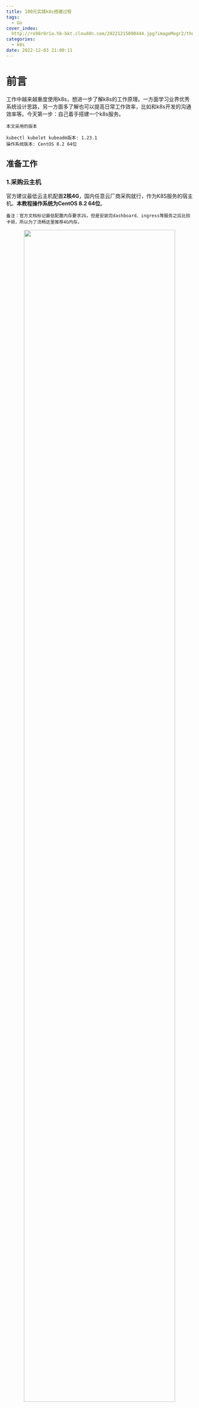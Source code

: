 ```yaml
---
title: 100元实践k8s搭建过程
tags:
  - Go
cover_index:
  http://ro98r0r1a.hb-bkt.clouddn.com/20221215090444.jpg?imageMogr2/thumbnail/640x480!/format/webp/blur/1x0/quality/75|imageslim
categories:
  - k8s
date: 2022-12-03 21:00:11
---
```



# 前言

工作中越来越重度使用k8s，想进一步了解k8s的工作原理。一方面学习业界优秀系统设计思路，另一方面多了解也可以提高日常工作效率，比如和k8s开发的沟通效率等。今天第一步：自己着手搭建一个k8s服务。

```
本文采用的版本

kubectl kubelet kubeadm版本: 1.23.1
操作系统版本: CentOS 8.2 64位
```

## 准备工作

### 1.采购云主机

官方建议最低云主机配置**2核4G**，国内任意云厂商采购就行，作为K8S服务的宿主机。**本教程操作系统为CentOS 8.2 64位**。

```备注：官方文档标记最低配置内存要求2G，但是安装完dashboard、ingress等服务之后比较卡顿，所以为了流畅这里推荐4G内存。```

<p align="center">
  <img src="http://ro98r0r1a.hb-bkt.clouddn.com/20221207092204.png" style="width:90%">
</p>

### 2.放开端口

外网放开`30000`端口，后续浏览器登陆k8s dashboard看板使用。并检查ssh服务端口22是否正常开启。

<p align="center">
  <img src="http://ro98r0r1a.hb-bkt.clouddn.com/20221207091445.png" style="width:90%">
</p>

使用ssh登陆云主机，开始配置。

### 3.安装工具

安装常用工具：

```
yum install -y yum-utils device-mapper-persistent-data lvm2 iproute-tc
```

### 4.添加阿里源

国内存在墙的问题，添加阿里源加速：

```
yum-config-manager --add-repo https://mirrors.aliyun.com/docker-ce/linux/centos/docker-ce.repo
```

## 开始安装

### 1.安装社区版本docker

安装：
```
yum -y install docker-ce
```

enable：
```
systemctl enable docker
```

查看docker版本`docker version`：
<p align="center">
  <img src="http://ro98r0r1a.hb-bkt.clouddn.com/20221211200219.png" style="width:60%">
</p>

### 2.安装 kubectl kubelet kubeadm 

#### 2.1添加阿里源

```
cat <<EOF > /etc/yum.repos.d/kubernetes.repo
[kubernetes]
name=Kubernetes
baseurl=https://mirrors.aliyun.com/kubernetes/yum/repos/kubernetes-el7-x86_64/
enabled=1
gpgcheck=1
repo_gpgcheck=1
gpgkey=https://mirrors.aliyun.com/kubernetes/yum/doc/yum-key.gpg https://mirrors.aliyun.com/kubernetes/yum/doc/rpm-package-key.gpg
EOF
```

> 注意点：v1.24版本后kubernetes放弃docker，安装过程存在一些问题，**这里我们指定1.23.1版本安装**。

#### 2.2安装 1.23.1版本 kubectl kubelet kubeadm：
```
yum install -y kubectl-1.23.1 kubelet-1.23.1 kubeadm-1.23.1
```

启动kubelet：
```
systemctl enable kubelet
```

查看kubectl版本：
<p align="center">
  <img src="http://ro98r0r1a.hb-bkt.clouddn.com/20221211202333.png" style="width:90%">
</p>

#### 2.3修改`cgroupdriver`

执行如下命令：
```
cat <<EOF > /etc/docker/daemon.json
{
  "exec-opts": ["native.cgroupdriver=systemd"]
}
EOF
```

重启服务：
```
systemctl daemon-reload
systemctl restart docker
systemctl restart kubelet
```

#### 2.4替换镜像源

由于这里我们使用的是国内的云厂商，访问海外`k8s.gcr.io`拉取镜像存在墙的问题，所以下面我们就替换成`registry.cn-hangzhou.aliyuncs.com/google_containers`的地址，具体操作如下：

删除旧配置文件：
```
rm -f /etc/containerd/config.toml
```

生产默认配置文件：
```
containerd config default > /etc/containerd/config.toml
```

替换镜像地址：
```
sed -i 's/k8s.gcr.io/registry.cn-hangzhou.aliyuncs.com\/google_containers/' /etc/containerd/config.toml
```

重启`containerd`：
```
systemctl restart containerd
```

#### 2.4初始化k8s master节点

初始化命令：
```
kubeadm init --kubernetes-version=1.23.1  \
--apiserver-advertise-address=<你的云主机内网IP>   \
--image-repository registry.aliyuncs.com/google_containers  \
--service-cidr=10.10.0.0/16 --pod-network-cidr=10.122.0.0/16
```

通常会卡在这一步，如果大家按照本文的版本，理论不会报错，如果报错需要逐个搜索解决了。
<p align="center">
  <img src="http://ro98r0r1a.hb-bkt.clouddn.com/20221211205050.png" style="width:60%">
</p>

如果初始化失败，执行如下命令后再重新初始化：
```
kubeadm reset -f
```

初始化成功之后得到如下命令，加入新的node节点使用(本次不使用)：
```
kubeadm join <你的云主机内网IP>:6443 --token 78376v.rznvls130w3sgwb7 \
	--discovery-token-ca-cert-hash sha256:add03fb7de52ad73fd96626fa9d9f0d639186524ba34d24742c15fce8093b8c5
```

配置`kubectl`：
```
mkdir -p $HOME/.kube

cp -i /etc/kubernetes/admin.conf $HOME/.kube/config

chown $(id -u):$(id -g) $HOME/.kube/config
```

查看k8s服务启动状态：

```
kubectl get pod --all-namespaces
```

<p align="center">
  <img src="http://ro98r0r1a.hb-bkt.clouddn.com/20221211210014.png" style="width:90%">
</p>


### 3.安装calico网络

```
kubectl apply -f https://docs.projectcalico.org/manifests/calico.yaml
```

安装完毕后，查看calico服务启动状态：

```
kubectl get pod --all-namespaces
```

<p align="center">
  <img src="http://ro98r0r1a.hb-bkt.clouddn.com/20221211211436.png" style="width:90%">
</p>


### 4.安装kubernates-dashboard

#### 4.1 下载配置文件

```
wget https://raw.githubusercontent.com/kubernetes/dashboard/v2.0.0-rc7/aio/deploy/recommended.yaml
```

#### 4.2 添加nodeport

配置nodeport，外网访问dashboard：

<p align="center">
  <img src="http://ro98r0r1a.hb-bkt.clouddn.com/20221211212325.png" style="width:50%">
</p>

#### 4.3 创建dashboard服务

创建：
```
kubectl apply -f recommended.yaml
```

查看kubernetes-dashboard启动状态：
```
kubectl get pod -n kubernetes-dashboard
```

<p align="center">
  <img src="http://ro98r0r1a.hb-bkt.clouddn.com/20221211212432.png" style="width:90%">
</p>

#### 4.4 外网访问dashboard

浏览器打开dashboard，地址：<你的外网IP:30000>

<p align="center">
  <img src="http://ro98r0r1a.hb-bkt.clouddn.com/20221208084417.png" style="width:90%">
</p>

如上图所示，因为https的问题，浏览器会提示「您的连接不是私密连接」。推荐使用chrome浏览器，并在当前页面上任意位置点击，然后键盘输入「thisisunsafe」再点击回车健即可。

<p align="center">
  <img src="http://ro98r0r1a.hb-bkt.clouddn.com/20221208085817.png" style="width:90%">
</p>

#### 4.5 获取token

创建用户。`dashboard-adminuser.yaml`配置文件示例，执行如下命令直接创建，参考官方教程创建示例用户 `https://github.com/kubernetes/dashboard/blob/master/docs/user/access-control/creating-sample-user.md`：

创建配置文件：
```
cat <<EOF > dashboard-adminuser.yaml
apiVersion: v1
kind: ServiceAccount
metadata:
  name: admin-user
  namespace: kubernetes-dashboard
---
apiVersion: rbac.authorization.k8s.io/v1
kind: ClusterRoleBinding
metadata:
  name: admin-user
roleRef:
  apiGroup: rbac.authorization.k8s.io
  kind: ClusterRole
  name: cluster-admin
subjects:
- kind: ServiceAccount
  name: admin-user
  namespace: kubernetes-dashboard
EOF
```


创建用户：
```
kubectl apply -f dashboard-adminuser.yaml
```

创建成功之后提示：
```
serviceaccount/admin-user created
clusterrolebinding.rbac.authorization.k8s.io/admin-user created
```

执行如下命令获取token:

```
kubectl -n kubernetes-dashboard get secret $(kubectl -n kubernetes-dashboard get sa/admin-user -o jsonpath="{.secrets[0].name}") -o go-template="{{.data.token | base64decode}}"
```

<p align="center">
  <img src="http://ro98r0r1a.hb-bkt.clouddn.com/20221213093543.png" style="width:90%">
</p>

#### 4.6 复制token登陆dashboard

<p align="center">
  <img src="http://ro98r0r1a.hb-bkt.clouddn.com/20221208091332.png" style="width:90%">
</p>

到这里我们已经可以正常创建pod了，但是外网还不能直接访问到pod，虽然可以采用dashboard的`nodeport`的方案，但是`nodeport`只支持暴露30000-32767的端口，不适用于生产环境，接着我们就通过另一种方式`ingress`来对外暴露pod。

### 5. 安装ingress

#### 5.1 下载官方配置文件，这里使用的v1.3.1版本：

```
wget https://raw.githubusercontent.com/kubernetes/ingress-nginx/controller-v1.3.1/deploy/static/provider/cloud/deploy.yaml
```

#### 5.2 同样由于墙的问题，我们把配置文件中的镜像源换成阿里源：

替换`nginx-ingress-controller`镜像源：
```
sed -i 's/registry.k8s.io\/ingress-nginx\/controller:v1.3.1@sha256:54f7fe2c6c5a9db9a0ebf1131797109bb7a4d91f56b9b362bde2abd237dd1974/registry.cn-hangzhou.aliyuncs.com\/google_containers\/nginx-ingress-controller:v1.3.1/g' ./deploy.yaml
```

替换`kube-webhook-certgen`镜像源：
```
sed -i 's/registry.k8s.io\/ingress-nginx\/kube-webhook-certgen:v1.3.0@sha256:549e71a6ca248c5abd51cdb73dbc3083df62cf92ed5e6147c780e30f7e007a47/registry.cn-hangzhou.aliyuncs.com\/google_containers\/kube-webhook-certgen:v1.3.0/g' ./deploy.yaml
```

#### 5.3 创建ingress服务

创建：
```
kubectl apply -f deploy.yaml
```

查看状态：
```
kubectl get pod --all-namespaces
```

<p align="center">
  <img src="http://ro98r0r1a.hb-bkt.clouddn.com/20221211213756.png" style="width:90%">
</p>

创建完成之后，查看ingress状态，为`pending`状态，原因是缺少LB，这里我们使用`metallb` 。

#### 5.4 安装metallb

执行安装命令：
```
kubectl apply -f https://raw.githubusercontent.com/metallb/metallb/v0.13.7/config/manifests/metallb-native.yaml
```

<p align="center">
  <img src="http://ro98r0r1a.hb-bkt.clouddn.com/20221211214826.png" style="width:90%">
</p>

创建secret：
```
kubectl create secret generic -n metallb-system memberlist --from-literal=secretkey="$(openssl rand -base64 128)"
```

查看安装状态：
```
kubectl get ns
kubectl get all -n metallb-system
```

#### 5.4 绑定外网IP `EXTERNAL-IP`

```
kubectl get service ingress-nginx-controller --namespace=ingress-nginx
```

<p align="center">
  <img src="http://ro98r0r1a.hb-bkt.clouddn.com/20221211222959.png" style="width:80%">
</p>


```
kubectl edit service ingress-nginx-controller --namespace=ingress-nginx

添加：
externalIPs:
  - 118.195.228.232
```

<p align="center">
  <img src="http://ro98r0r1a.hb-bkt.clouddn.com/20221211223105.png" style="width:50%">
</p>

```
kubectl get service ingress-nginx-controller --namespace=ingress-nginx
```
<p align="center">
  <img src="http://ro98r0r1a.hb-bkt.clouddn.com/20221211223220.png" style="width:80%">
</p>

查看启动状态`kubectl get pod --all-namespaces`：
<p align="center">
  <img src="http://ro98r0r1a.hb-bkt.clouddn.com/20221211220300.png" style="width:80%">
</p>

metalab和`ingress-nginx`的状态还是`pending`，查看原因：

```
kubectl describe pod ingress-nginx-controller-6bfbdbdd64-jp7lw -n ingress-nginx
```

<p align="center">
  <img src="http://ro98r0r1a.hb-bkt.clouddn.com/20221211221006.png" style="width:80%">
</p>

原因是现在只有`master`节点，还没有`node`节点，未了节省成本，这里我们允许master参与调度，把master节点也当node使用。

#### 5.5 允许master节点可以被调度

执行：
```
kubectl taint nodes --all node-role.kubernetes.io/master-
```

查看pod状态：
```
kubectl get pod --all-namespaces
```

<p align="center">
  <img src="http://ro98r0r1a.hb-bkt.clouddn.com/20221211221338.png" style="width:80%">
</p>

pod均正常运行。到这里，一个基础的k8s服务基本安装完成。

## 体验k8s

### 解析域名

你的测试域名A解析到服务器的外网IP上，具体步骤略。

### 创建测试服务pod

```
kubectl create deployment demo --image=httpd --port=80

kubectl expose deployment demo
```

### 创建ingress映射

```
kubectl create ingress demo --class=nginx  --rule="k8s.tigerb.cn/*=demo:80"
```

### 测试

查看ingress服务service的外网端口

<p align="center">
  <img src="http://ro98r0r1a.hb-bkt.clouddn.com/20221211224544.png" style="width:80%">
</p>

`demo`pod启动成功后访问`http://k8s.tigerb.cn:32374/`测试服务即可。

<p align="center">
  <img src="http://ro98r0r1a.hb-bkt.clouddn.com/20221211224105.png" style="width:80%">
</p>

到此为止，我们就成功部署了一个k8s服务，使用dashborad就可以很轻松完成服务部署、扩容、缩容等。

